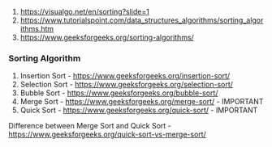 1. https://visualgo.net/en/sorting?slide=1
2. https://www.tutorialspoint.com/data_structures_algorithms/sorting_algorithms.htm
3. https://www.geeksforgeeks.org/sorting-algorithms/


### Sorting Algorithm
1. Insertion Sort - https://www.geeksforgeeks.org/insertion-sort/
2. Selection Sort - https://www.geeksforgeeks.org/selection-sort/
3. Bubble Sort - https://www.geeksforgeeks.org/bubble-sort/
4. Merge Sort - https://www.geeksforgeeks.org/merge-sort/ - IMPORTANT
5. Quick Sort - https://www.geeksforgeeks.org/quick-sort/ - IMPORTANT

Difference between Merge Sort and Quick Sort - https://www.geeksforgeeks.org/quick-sort-vs-merge-sort/
